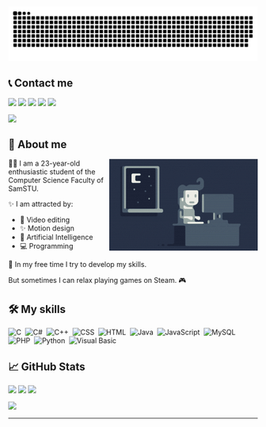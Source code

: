 
    
<div align="center">
  <div align="center">
  <img  src="https://raw.githubusercontent.com/1999AZZAR/1999AZZAR/readme/resources/img/grid-snake.svg"
       alt="snake" />
  </div>
</div>

## 📞 Contact me

<div>
  <a href="https://t.me/kittenwof"><img src="https://img.shields.io/badge/-GAFur-4B0082?style=flat&logo=telegram&logoColor=white"/></a>
  <a href="mailto:ofkaworld@gmail.com"><img src="https://img.shields.io/badge/-GAFur-4B0082?style=flat&logo=gmail&logoColor=white"/></a>
  <a href="https://www.youtube.com/channel/UCCdYS6QKx2UdZLqi-w4kAtg"><img src="https://img.shields.io/badge/-GAFur-4B0082?style=flat&logo=youtube&logoColor=white"/></a>
  <a href="https://www.tiktok.com/@gafurus"><img src="https://img.shields.io/badge/-GAFur-4B0082?style=flat&logo=tiktok&logoColor=white"/></a>
  <a href="https://steamcommunity.com/profiles/76561199229989698/"><img src="https://img.shields.io/badge/-GAFur-4B0082?style=flat&logo=steam&logoColor=white"/></a>
</div> 

<img src="https://media.giphy.com/media/J2awouDsf23R2vo2p5/giphy.gif" width="50"></h1>

## 👋 About me 
<img alt="Night Coding" src="https://raw.githubusercontent.com/AVS1508/AVS1508/master/assets/Night-Coding.gif" align="right"/>
👨‍💻 I am a 23-year-old enthusiastic student of the Computer Science Faculty of SamSTU. 

✨ I am attracted by:
* 🎥 Video editing
* ✨ Motion design
* 🤖 Artificial Intelligence
* 💻 Programming

🌱 In my free time I try to develop my skills.

But sometimes I can relax playing games on Steam. 🎮


## 🛠️ My skills 

![C](https://img.shields.io/badge/-C-4B0082?style=flat&logo=C&logoColor=A8B9CC)&nbsp;
![C#](https://img.shields.io/badge/-C%23-4B0082?style=flat&logo=c%23&logoColor=white)&nbsp;
![C++](https://img.shields.io/badge/-C%2B%2B-4B0082?style=flat&logo=c%2B%2B&logoColor=00599C)&nbsp; 
![CSS](https://img.shields.io/badge/-CSS-4B0082?style=flat&logo=CSS3&logoColor=1572B6)&nbsp;
![HTML](https://img.shields.io/badge/-HTML-4B0082?style=flat&logo=HTML5)&nbsp;
![Java](https://img.shields.io/badge/-Java-4B0082?style=flat&logo=Java&logoColor=FFA518)&nbsp;
![JavaScript](https://img.shields.io/badge/-JavaScript-4B0082?style=flat&logo=javascript)&nbsp;
![MySQL](https://img.shields.io/badge/-MySQL-4B0082?style=flat&logo=mysql&logoColor=4479A1)&nbsp;
![PHP](https://img.shields.io/badge/-PHP-4B0082?style=flat&logo=php&logoColor=777BB4)&nbsp;
![Python](https://img.shields.io/badge/-Python-4B0082?style=flat&logo=python)&nbsp;
![Visual Basic](https://img.shields.io/badge/-Visual%20Basic-4B0082?style=flat&logo=visual-studio&logoColor=5C2D91)&nbsp; 



## 📈 GitHub Stats
![](http://github-profile-summary-cards.vercel.app/api/cards/profile-details?username=ilfae&theme=dark)
![](http://github-profile-summary-cards.vercel.app/api/cards/stats?username=ilfae&theme=dark)
![](http://github-profile-summary-cards.vercel.app/api/cards/repos-per-language?username=ilfae&theme=dark)






<!--horizontal divider(gradiant)-->
<img src="https://user-images.githubusercontent.com/73097560/115834477-dbab4500-a447-11eb-908a-139a6edaec5c.gif">

----------------------------------------------------------------------

